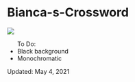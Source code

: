 # Bianca-s-Crossword
<img src="color-crossword.gif" />

<ul>To Do: 
  <li>Black background</li>
  <li>Monochromatic </li>
</ul>

<p>Updated: May 4, 2021 </p>
